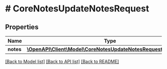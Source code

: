 # # CoreNotesUpdateNotesRequest

## Properties

Name | Type | Description | Notes
------------ | ------------- | ------------- | -------------
**notes** | [**\OpenAPI\Client\Model\CoreNotesUpdateNotesRequestNotesInner[]**](CoreNotesUpdateNotesRequestNotesInner.md) |  | [optional]

[[Back to Model list]](../../README.md#models) [[Back to API list]](../../README.md#endpoints) [[Back to README]](../../README.md)
